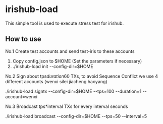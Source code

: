 # irishub-load

This simple tool is used to execute stress test for irishub.

## How to use

No.1  Create test accounts and send test-iris to these accounts

1) Copy config.json to $HOME (Set the parameters if necessary)
2) ./irishub-load init --config-dir=$HOME

No.2 Sign about tps*duration*60 TXs, to avoid Sequence Conflict we use 4 different accounts (wenxi silei jiacheng haoyang)

./irishub-load signtx --config-dir=$HOME --tps=100 --duration=1 --account=wenxi


No.3 Broadcast tps*interval TXs for every interval seconds

./irishub-load broadcast --config-dir=$HOME --tps=50 --interval=5
